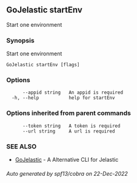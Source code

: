 ## GoJelastic startEnv

Start one environment

### Synopsis

Start one environment

```
GoJelastic startEnv [flags]
```

### Options

```
      --appid string   An appid is required
  -h, --help           help for startEnv
```

### Options inherited from parent commands

```
      --token string   A token is required
      --url string     A url is required
```

### SEE ALSO

* [GoJelastic](../index.md)	 - A Alternative CLI for Jelastic

###### Auto generated by spf13/cobra on 22-Dec-2022

